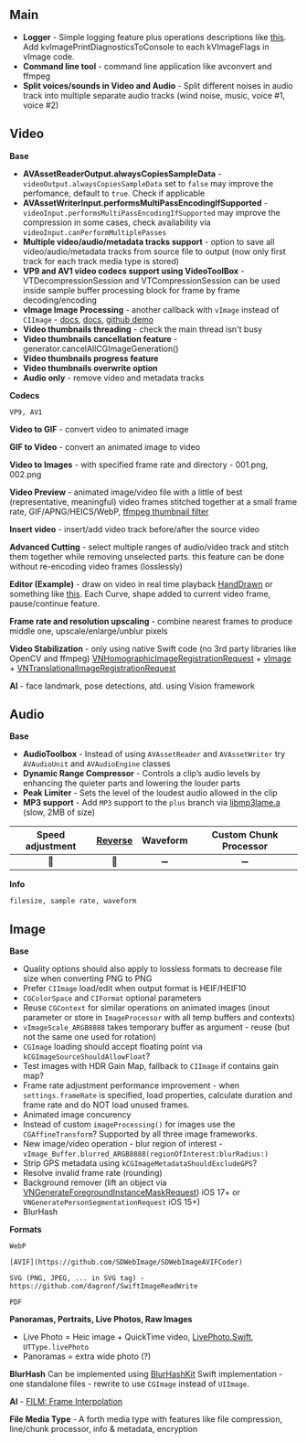 ## Main
- __Logger__ - Simple logging feature plus operations descriptions like [this](https://stackoverflow.com/a/23271969/20387962). Add kvImagePrintDiagnosticsToConsole to each kVImageFlags in vImage code.
- __Command line tool__ - command line application like avconvert and ffmpeg
- __Split voices/sounds in Video and Audio__ - Split different noises in audio track into multiple separate audio tracks (wind noise, music, voice #1, voice #2)

## Video
__Base__
- __AVAssetReaderOutput.alwaysCopiesSampleData__ - `videoOutput.alwaysCopiesSampleData` set to `false` may improve the perfomance, default to `true`. Check if applicable
- __AVAssetWriterInput.performsMultiPassEncodingIfSupported__ - `videoInput.performsMultiPassEncodingIfSupported` may improve the compression in some cases, check availability via `videoInput.canPerformMultiplePasses`
- __Multiple video/audio/metadata tracks support__ - option to save all video/audio/metadata tracks from source file to output (now only first track for each track media type is stored)
- __VP9 and AV1 video codecs support using VideoToolBox__ - VTDecompressionSession and VTCompressionSession can be used inside sample buffer processing block for frame by frame decoding/encoding
- __vImage Image Processing__ - another callback with `vImage` instead of `CIImage` - [docs](https://developer.apple.com/documentation/accelerate/applying_vimage_operations_to_video_sample_buffers), [docs](https://developer.apple.com/documentation/accelerate/core_video_interoperability),
    [github demo](https://github.com/madhaviKumari/ApplyingVImageOperationsToVideoSampleBuffers)
- __Video thumbnails threading__ - check the main thread isn't busy
- __Video thumbnails cancellation feature__ - generator.cancelAllCGImageGeneration()
- __Video thumbnails progress feature__
- __Video thumbnails overwrite option__
- __Audio only__ - remove video and metadata tracks

__Codecs__
```
VP9, AV1
```

__Video to GIF__ - convert video to animated image

__GIF to Video__ - convert an animated image to video

__Video to Images__ - with specified frame rate and directory - 001.png, 002.png

__Video Preview__ - animated image/video file with a little of best (representative, meaningful) video frames stitched together at a small frame rate, GIF/APNG/HEICS/WebP, [ffmpeg thumbnail filter](https://ffmpeg.org/ffmpeg-filters.html#thumbnail)

__Insert video__ - insert/add video track before/after the source video

__Advanced Cutting__ - select multiple ranges of audio/video track and stitch them together while removing unselected parts. this feature can be done without re-encoding video frames (losslessly)

__Editor (Example)__ - draw on video in real time playback [HandDrawn](https://github.com/starkdmi/HandDrawn) or something like [this](https://github.com/ltebean/LTVideoRecorder). Each Curve, shape added to current video frame, pause/continue feature.

__Frame rate and resolution upscaling__ - combine nearest frames to produce middle one, upscale/enlarge/unblur pixels

__Video Stabilization__ - only using native Swift code (no 3rd party libraries like OpenCV and ffmpeg)
[VNHomographicImageRegistrationRequest](https://developer.apple.com/documentation/vision/VNHomographicImageRegistrationRequest) + [vImage](https://developer.apple.com/documentation/accelerate/vimage) + [VNTranslationalImageRegistrationRequest](https://developer.apple.com/documentation/vision/VNTranslationalImageRegistrationRequest)

__AI__ - face landmark, pose detections, atd. using Vision framework

## Audio
__Base__
- __AudioToolbox__ - Instead of using `AVAssetReader` and `AVAssetWriter` try `AVAudioUnit` and `AVAudioEngine` classes
- __Dynamic Range Compressor__ - Controls a clip’s audio levels by enhancing the quieter parts and lowering the louder parts
- __Peak Limiter__ - Sets the level of the loudest audio allowed in the clip
- __MP3 support__ - Add `MP3` support to the `plus` branch via [libmp3lame.a](https://github.com/maysamsh/Swift-MP3Converter) (slow, 2MB of size)

| Speed adjustment | [Reverse](https://www.limit-point.com/blog/2022/reverse-audio/) | Waveform | Custom Chunk Processor |
| :---: | :---: | :---: | :---: |
| 🚧 | 🚧 |➖ | ➖ |

__Info__
``` 
filesize, sample rate, waveform
```

## Image

__Base__
- Quality options should also apply to lossless formats to decrease file size when converting PNG to PNG
- Prefer `CIImage` load/edit when output format is HEIF/HEIF10
- `CGColorSpace` and `CIFormat` optional parameters
- Reuse `CGContext` for similar operations on animated images (inout parameter or store in `ImageProcessor` with all temp buffers and contexts)
- `vImageScale_ARGB8888` takes temporary buffer as argument - reuse (but not the same one used for rotation)
- `CGImage` loading should accept floating point via `kCGImageSourceShouldAllowFloat`?
- Test images with HDR Gain Map, fallback to `CIImage` if contains gain map?
- Frame rate adjustment performance improvement - when `settings.frameRate` is specified, load properties, calculate duration and frame rate and do NOT load unused frames.
- Animated image concurency
- Instead of custom `imageProcessing()` for images use the `CGAffineTransform`? Supported by all three image frameworks.
- New image/video operation - blur region of interest - `vImage_Buffer.blurred_ARGB8888(regionOfInterest:blurRadius:)`
- Strip GPS metadata using `kCGImageMetadataShouldExcludeGPS`?
- Resolve invalid frame rate (rounding)
- Background remover (lift an object via [VNGenerateForegroundInstanceMaskRequest](https://developer.apple.com/videos/play/wwdc2023/10176/)) iOS 17+ or `VNGeneratePersonSegmentationRequest` iOS 15+)
- BlurHash

__Formats__
```
WebP

[AVIF](https://github.com/SDWebImage/SDWebImageAVIFCoder)

SVG (PNG, JPEG, ... in SVG tag) - https://github.com/dagronf/SwiftImageReadWrite

PDF
```

__Panoramas, Portraits, Live Photos, Raw Images__
- Live Photo = Heic image + QuickTime video, [LivePhoto.Swift](https://github.com/LimitPoint/LivePhoto), `UTType.livePhoto`
- Panoramas = extra wide photo (?)

__BlurHash__
Can be implemented using [BlurHashKit](https://github.com/woltapp/blurhash/blob/master/Swift/BlurHashEncode.swift) Swift implementation - one standalone files - rewrite to use `CGImage` instead of `UIImage`.

__AI__ - [FILM: Frame Interpolation](https://film-net.github.io/)

__File Media Type__ - A forth media type with features like file compression, line/chunk processor, info & metadata, encryption
